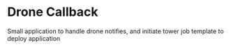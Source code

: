 Drone Callback
==============

Small application to handle drone notifies, and initiate tower job template to deploy application
